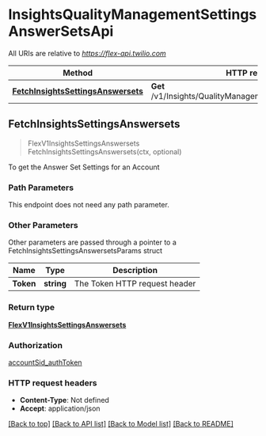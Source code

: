 # InsightsQualityManagementSettingsAnswerSetsApi

All URIs are relative to *https://flex-api.twilio.com*

Method | HTTP request | Description
------------- | ------------- | -------------
[**FetchInsightsSettingsAnswersets**](InsightsQualityManagementSettingsAnswerSetsApi.md#FetchInsightsSettingsAnswersets) | **Get** /v1/Insights/QualityManagement/Settings/AnswerSets | 



## FetchInsightsSettingsAnswersets

> FlexV1InsightsSettingsAnswersets FetchInsightsSettingsAnswersets(ctx, optional)



To get the Answer Set Settings for an Account

### Path Parameters

This endpoint does not need any path parameter.

### Other Parameters

Other parameters are passed through a pointer to a FetchInsightsSettingsAnswersetsParams struct


Name | Type | Description
------------- | ------------- | -------------
**Token** | **string** | The Token HTTP request header

### Return type

[**FlexV1InsightsSettingsAnswersets**](FlexV1InsightsSettingsAnswersets.md)

### Authorization

[accountSid_authToken](../README.md#accountSid_authToken)

### HTTP request headers

- **Content-Type**: Not defined
- **Accept**: application/json

[[Back to top]](#) [[Back to API list]](../README.md#documentation-for-api-endpoints)
[[Back to Model list]](../README.md#documentation-for-models)
[[Back to README]](../README.md)


